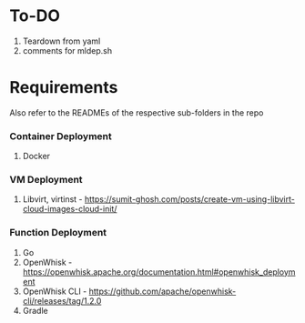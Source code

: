 # To-DO

1. Teardown from yaml
2. comments for mldep.sh

# Requirements

Also refer to the READMEs of the respective sub-folders in the repo


### Container Deployment

1. Docker


### VM Deployment

1. Libvirt, virtinst - https://sumit-ghosh.com/posts/create-vm-using-libvirt-cloud-images-cloud-init/


### Function Deployment

1. Go
2. OpenWhisk - https://openwhisk.apache.org/documentation.html#openwhisk_deployment
3. OpenWhisk CLI - https://github.com/apache/openwhisk-cli/releases/tag/1.2.0
4. Gradle
